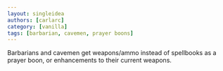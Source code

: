 ```yaml
---
layout: singleidea
authors: [carlarc]
category: [vanilla]
tags: [barbarian, cavemen, prayer boons]
---
```

Barbarians and cavemen get weapons/ammo instead of spellbooks as a prayer boon, or enhancements to their current weapons.
